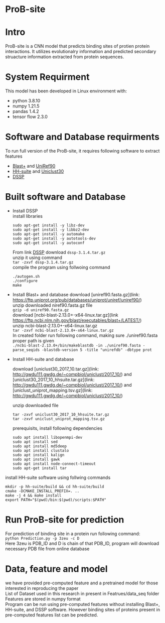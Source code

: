 # ProB-site
# Intro
ProB-site is a CNN model that predicts binding sites of protien protein interactions. It utilizes evolutionalry information and predicted secondary struacture information extracted from protein sequences. 
# System Requirment
This model has been developed in Linux environment with:
* python 3.8.10
* numpy 1.21.5
* pandas 1.4.2
* tensor flow 2.3.0
# Software and Database requirments
To run full version of  the ProB-site, it requires following software to extract features
* [Blast+](https://ftp.ncbi.nlm.nih.gov/blast/executables/blast+/LATEST/) and [UniRef90](https://www.uniprot.org/downloads)
* [HH-suite](https://github.com/soedinglab/hh-suite) and [Uniclust30](https://uniclust.mmseqs.com/)
* [DSSP](https://github.com/cmbi/dssp)
# Built software and Database
* Install DSSP  
  install libraries  
  ```sudo apt-get install libboost-all-dev  
  sudo apt-get install -y libz-dev  
  sudo apt-get install -y libbz2-dev  
  sudo apt-get install -y automake  
  sudo apt-get install -y autotools-dev  
  sudo apt-get install -y autoconf 
  ```
  
  From link [DSSP](https://github.com/cmbi/dssp) download `dssp-3.1.4.tar.gz`  
  unzip it using command  
  ```tar -zxvf dssp-3.1.4.tar.gz```  
  compile the program using follwoing command  
  ```cd dssp-3.1.4  
  ./autogen.sh  
  ./configure  
  make 
  ```
* Install Blast+ and database
    download [uniref90.fasta.gz](link: https://ftp.uniprot.org/pub/databases/uniprot/uniref/uniref90/)  
    unzip downloaded niref90.fasta.gz file  
    ```gzip -d uniref90.fasta.gz```  
    download [ncbi-blast-2.13.0+-x64-linux.tar.gz](link https://ftp.ncbi.nlm.nih.gov/blast/executables/blast+/LATEST/)  
    unzip ncbi-blast-2.13.0+-x64-linux.tar.gz  
    ```tar -zxvf ncbi-blast-2.13.0+-x64-linux.tar.gz```  
    In created folder run following command, making sure ./uniref90.fasta proper path is given  
   ```./ncbi-blast-2.13.0+/bin/makeblastdb -in ./uniref90.fasta -parse_seqids -blastdb-version 5 -title "unirefdb" -dbtype prot```
* Install HH-suite and database
   
   download [uniclust30_2017_10.tar.gz](link: http://gwdu111.gwdg.de/~compbiol/uniclust/2017_10/) and 
   [uniclust30_2017_10_hhsuite.tar.gz](link: http://gwdu111.gwdg.de/~compbiol/uniclust/2017_10/) and   
   [uniclust_uniprot_mapping.tsv.gz](link: http://gwdu111.gwdg.de/~compbiol/uniclust/2017_10/)  

  unzip downloaded file
  ```tar -zxvf uniref30_2017_10.tar.gz
  tar -zxvf uniclust30_2017_10_hhsuite.tar.gz
  tar -zxvf uniclust_uniprot_mapping.tsv.gz
   ```
   prerequisits, install following dependencies  
  ```sudo apt install pigz
  sudo apt install libopenmpi-dev
  sudo apt install sed
  sudo apt install md5deep
  sudo apt install clustalo
  sudo apt install kalign
  sudo apt install gawk
  sudo apt install node-connect-timeout  
  sudo apt-get install tar 
  ```
 install HH-suite software using follwing commands  
  ```git clone https://github.com/soedinglab/hh-suite.git
  mkdir -p hh-suite/build && cd hh-suite/build
  cmake -DCMAKE_INSTALL_PREFIX=. ..
  make -j 4 && make install
  export PATH="$(pwd)/bin:$(pwd)/scripts:$PATH"
  ```
  

# Run ProB-site for prediction
For prediction of binding site in a protein run following command:  
``` python Prediction.py -p 3zeu -c D ```  
Here 3zeu is PDB_ID and D is chain of that PDB_ID, program will download necessary PDB file from online database  
# Data, feature and model
we have provided pre-computed feature and a pretrained model for those interested in reproducing the paper  
List of Dataset used in this research in present in Featrues/data_seq folder  
Features are stored in numpy format  
Program can be run using pre-computed features without installing Blast+, HH-suite, 
and DSSP software. However binding sites of proteins present in pre-computed features list can be predicted.
